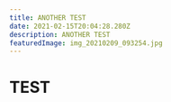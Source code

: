 ```yaml
---
title: ANOTHER TEST
date: 2021-02-15T20:04:28.280Z
description: ANOTHER TEST
featuredImage: img_20210209_093254.jpg
---
```

# TEST